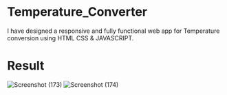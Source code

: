 # Temperature_Converter
I have designed a responsive and fully functional web app for Temperature conversion using HTML CSS &amp; JAVASCRIPT.
# Result


![Screenshot (173)](https://github.com/Sunny3335/Temperature_Converter/assets/127536182/2e858c05-e633-4791-b69d-e388637e3167)
![Screenshot (174)](https://github.com/Sunny3335/Temperature_Converter/assets/127536182/5d3e92d6-a28b-4684-819a-c5318bab6a9f)
